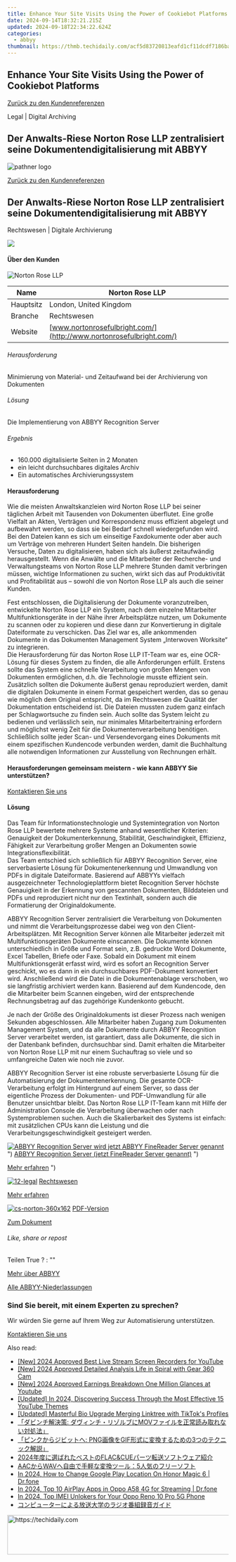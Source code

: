 ```yaml
---
title: Enhance Your Site Visits Using the Power of Cookiebot Platforms
date: 2024-09-14T18:32:21.215Z
updated: 2024-09-18T22:34:22.624Z
categories:
  - abbyy
thumbnail: https://thmb.techidaily.com/acf5d83720813eafd1cf11dcdf7186bac5b4ef33c78d797b177e528ae8e24bb4.jpg
---
```


## Enhance Your Site Visits Using the Power of Cookiebot Platforms

[Zurück zu den Kundenreferenzen](https://tools.techidaily.com/abbyy/products/)

Legal | Digital Archiving

## Der Anwalts-Riese Norton Rose LLP zentralisiert seine Dokumentendigitalisierung mit ABBYY

![pathner logo](https://content.abbyy.com/-/media/project/abbyy/abbyy/logos-white/de/70301.png?h=40&iar=0&w=120)

[Zurück zu den Kundenreferenzen](https://tools.techidaily.com/abbyy/products/)

## Der Anwalts-Riese Norton Rose LLP zentralisiert seine Dokumentendigitalisierung mit ABBYY

Rechtswesen | Digitale Archivierung 

![](https://static1.abbyy.com/abbyycommedia/14891/cs-norton-556x303.jpg) 

#### Über den Kunden

![Norton Rose LLP](https://static4.abbyy.com/abbyycommedia/14698/nortonrose_logo.gif) 

| Name      | Norton Rose LLP                                                     |
| --------- | ------------------------------------------------------------------- |
| Hauptsitz | London, United Kingdom                                              |
| Branche   | Rechtswesen                                                         |
| Website   | [www.nortonrosefulbright.com/](http://www.nortonrosefulbright.com/) |

###### Herausforderung

Minimierung von Material- und Zeitaufwand bei der Archivierung von Dokumenten  

###### Lösung

Die Implementierung von ABBYY Recognition Server  

###### Ergebnis

* 160.000 digitalisierte Seiten in 2 Monaten
* ein leicht durchsuchbares digitales Archiv
* Ein automatisches Archivierungssystem

#### Herausforderung

Wie die meisten Anwaltskanzleien wird Norton Rose LLP bei seiner täglichen Arbeit mit Tausenden von Dokumenten überflutet. Eine große Vielfalt an Akten, Verträgen und Korrespondenz muss effizient abgelegt und aufbewahrt werden, so dass sie bei Bedarf schnell wiedergefunden wird. Bei den Dateien kann es sich um einseitige Faxdokumente oder aber auch um Verträge von mehreren Hundert Seiten handeln. Die bisherigen Versuche, Daten zu digitalisieren, haben sich als äußerst zeitaufwändig herausgestellt. Wenn die Anwälte und die Mitarbeiter der Recherche- und Verwaltungsteams von Norton Rose LLP mehrere Stunden damit verbringen müssen, wichtige Informationen zu suchen, wirkt sich das auf Produktivität und Profitabilität aus – sowohl die von Norton Rose LLP als auch die seiner Kunden.

Fest entschlossen, die Digitalisierung der Dokumente voranzutreiben, entwickelte Norton Rose LLP ein System, nach dem einzelne Mitarbeiter Multifunktionsgeräte in der Nähe ihrer Arbeitsplätze nutzen, um Dokumente zu scannen oder zu kopieren und diese dann zur Konvertierung in digitale Dateiformate zu verschicken. Das Ziel war es, alle ankommenden Dokumente in das Dokumenten Management System „Interwoven Worksite“ zu integrieren.  
Die Herausforderung für das Norton Rose LLP IT-Team war es, eine OCR-Lösung für dieses System zu finden, die alle Anforderungen erfüllt. Erstens sollte das System eine schnelle Verarbeitung von großen Mengen von Dokumenten ermöglichen, d.h. die Technologie musste effizient sein. Zusätzlich sollten die Dokumente äußerst genau reproduziert werden, damit die digitalen Dokumente in einem Format gespeichert werden, das so genau wie möglich dem Original entspricht, da im Rechtswesen die Qualität der Dokumentation entscheidend ist. Die Dateien mussten zudem ganz einfach per Schlagwortsuche zu finden sein. Auch sollte das System leicht zu bedienen und verlässlich sein, nur minimales Mitarbeitertraining erfordern und möglichst wenig Zeit für die Dokumentenverarbeitung benötigen. Schließlich sollte jeder Scan- und Versendevorgang eines Dokuments mit einem spezifischen Kundencode verbunden werden, damit die Buchhaltung alle notwendigen Informationen zur Ausstellung von Rechnungen erhält.

#### Herausforderungen gemeinsam meistern - wie kann ABBYY Sie unterstützen?  

[Kontaktieren Sie uns](https://tools.techidaily.com/abbyy/products/) 

#### Lösung

Das Team für Informationstechnologie und Systemintegration von Norton Rose LLP bewertete mehrere Systeme anhand wesentlicher Kriterien: Genauigkeit der Dokumenterkennung, Stabilität, Geschwindigkeit, Effizienz, Fähigkeit zur Verarbeitung großer Mengen an Dokumenten sowie Integrationsflexibilität.  
Das Team entschied sich schließlich für ABBYY Recognition Server, eine serverbasierte Lösung für Dokumentenerkennung und Umwandlung von PDFs in digitale Dateiformate. Basierend auf ABBYYs vielfach ausgezeichneter Technologieplattform bietet Recognition Server höchste Genauigkeit in der Erkennung von gescannten Dokumenten, Bilddateien und PDFs und reproduziert nicht nur den Textinhalt, sondern auch die Formatierung der Originaldokumente.

ABBYY Recognition Server zentralisiert die Verarbeitung von Dokumenten und nimmt die Verarbeitungsprozesse dabei weg von den Client-Arbeitsplätzen. Mit Recognition Server können alle Mitarbeiter jederzeit mit Multifunktionsgeräten Dokumente einscannen. Die Dokumente können unterschiedlich in Größe und Format sein, z.B. gedruckte Word Dokumente, Excel Tabellen, Briefe oder Faxe. Sobald ein Dokument mit einem Multifunktionsgerät erfasst wird, wird es sofort an Recognition Server geschickt, wo es dann in ein durchsuchbares PDF-Dokument konvertiert wird. Anschließend wird die Datei in die Dokumentenablage verschoben, wo sie langfristig archiviert werden kann. Basierend auf dem Kundencode, den die Mitarbeiter beim Scannen eingeben, wird der entsprechende Rechnungsbetrag auf das zugehörige Kundenkonto gebucht.

Je nach der Größe des Originaldokuments ist dieser Prozess nach wenigen Sekunden abgeschlossen. Alle Mitarbeiter haben Zugang zum Dokumenten Management System, und da alle Dokumente durch ABBYY Recognition Server verarbeitet werden, ist garantiert, dass alle Dokumente, die sich in der Datenbank befinden, durchsuchbar sind. Damit erhalten die Mitarbeiter von Norton Rose LLP mit nur einem Suchauftrag so viele und so umfangreiche Daten wie noch nie zuvor.

ABBYY Recognition Server ist eine robuste serverbasierte Lösung für die Automatisierung der Dokumentenerkennung. Die gesamte OCR-Verarbeitung erfolgt im Hintergrund auf einem Server, so dass der eigentliche Prozess der Dokumenten- und PDF-Umwandlung für alle Benutzer unsichtbar bleibt. Das Norton Rose LLP IT-Team kann mit Hilfe der Administration Console die Verarbeitung überwachen oder nach Systemproblemen suchen. Auch die Skalierbarkeit des Systems ist einfach: mit zusätzlichen CPUs kann die Leistung und die Verarbeitungsgeschwindigkeit gesteigert werden.

[![ABBYY Recognition Server wird jetzt ABBYY FineReader Server genannt](https://static4.abbyy.com/abbyycommedia/20638/11-frs-casepreview.jpg)](https://tools.techidaily.com/abbyy/products/) ") [ABBYY Recognition Server (jetzt FineReader Server genannt)](https://tools.techidaily.com/abbyy/products/) ") 

[Mehr erfahren](https://tools.techidaily.com/abbyy/products/) ") 

[![12-legal](https://static2.abbyy.com/abbyycommedia/14362/12-legal.jpg)](https://tools.techidaily.com/abbyy/products/) [Rechtswesen](https://tools.techidaily.com/abbyy/products/) 

[Mehr erfahren](https://tools.techidaily.com/abbyy/products/) 

[![cs-norton-360x162](https://static5.abbyy.com/abbyycommedia/14890/cs-norton-360x162.jpg)](https://static4.abbyy.com/abbyycommedia/6141/cs%5Fnorton%5Frose%5Frs%5Fd.pdf "PDF-Version") [PDF-Version](https://static4.abbyy.com/abbyycommedia/6141/cs%5Fnorton%5Frose%5Frs%5Fd.pdf "PDF-Version") 

[Zum Dokument](https://static4.abbyy.com/abbyycommedia/6141/cs%5Fnorton%5Frose%5Frs%5Fd.pdf "PDF-Version") 

###### Like, share or repost

Teilen  True ?  : "" 

[Mehr über ABBYY](https://tools.techidaily.com/abbyy/products/) 

[Alle ABBYY-Niederlassungen](https://tools.techidaily.com/abbyy/products/) 

### Sind Sie bereit, mit einem Experten zu sprechen?

Wir würden Sie gerne auf Ihrem Weg zur Automatisierung unterstützen.

[Kontaktieren Sie uns](https://tools.techidaily.com/abbyy/products/)

<ins class="adsbygoogle"
     style="display:block"
     data-ad-format="autorelaxed"
     data-ad-client="ca-pub-7571918770474297"
     data-ad-slot="1223367746"></ins>

<ins class="adsbygoogle"
     style="display:block"
     data-ad-client="ca-pub-7571918770474297"
     data-ad-slot="8358498916"
     data-ad-format="auto"
     data-full-width-responsive="true"></ins>

<span class="atpl-alsoreadstyle">Also read:</span>
<div><ul>
<li><a href="https://facebook-video-share.techidaily.com/new-2024-approved-best-live-stream-screen-recorders-for-youtube/"><u>[New] 2024 Approved Best Live Stream Screen Recorders for YouTube</u></a></li>
<li><a href="https://fox-friendly.techidaily.com/new-2024-approved-detailed-analysis-life-in-spiral-with-gear-360-cam/"><u>[New] 2024 Approved Detailed Analysis Life in Spiral with Gear 360 Cam</u></a></li>
<li><a href="https://facebook-video-share.techidaily.com/new-2024-approved-earnings-breakdown-one-million-glances-at-youtube/"><u>[New] 2024 Approved Earnings Breakdown One Million Glances at Youtube</u></a></li>
<li><a href="https://youtube-docs.techidaily.com/ed-in-2024-discovering-success-through-the-most-effective-15-youtube-themes/"><u>[Updated] In 2024, Discovering Success Through the Most Effective 15 YouTube Themes</u></a></li>
<li><a href="https://extra-guidance.techidaily.com/updated-masterful-bio-upgrade-merging-linktree-with-tiktoks-profiles/"><u>[Updated] Masterful Bio Upgrade Merging Linktree with TikTok's Profiles</u></a></li>
<li><a href="https://discover-advanced.techidaily.com/1726029488666-mov/"><u>「ダビンチ解決策: ダヴィンチ・リゾルブにMOVファイルを正常読み取れない対処法」</u></a></li>
<li><a href="https://discover-advanced.techidaily.com/1726029280838-pnggif3/"><u>「ピンクからジビットへ: PNG画像をGIF形式に変換するための3つのテクニック解説」</u></a></li>
<li><a href="https://discover-advanced.techidaily.com/2024flacandcue/"><u>2024年度に選ばれたベストのFLAC&CUEパーツ転送ソフトウェア紹介</u></a></li>
<li><a href="https://discover-advanced.techidaily.com/aacwav5/"><u>AACからWAVへ自由で手軽な変換ツール：5人気のフリーソフト</u></a></li>
<li><a href="https://review-topics.techidaily.com/in-2024-how-to-change-google-play-location-on-honor-magic-6-drfone-by-drfone-virtual-android/"><u>In 2024, How to Change Google Play Location On Honor Magic 6 | Dr.fone</u></a></li>
<li><a href="https://screen-mirror.techidaily.com/in-2024-top-10-airplay-apps-in-oppo-a58-4g-for-streaming-drfone-by-drfone-android/"><u>In 2024, Top 10 AirPlay Apps in Oppo A58 4G for Streaming | Dr.fone</u></a></li>
<li><a href="https://sim-unlock.techidaily.com/in-2024-top-imei-unlokers-for-your-oppo-reno-10-pro-5g-phone-by-drfone-android/"><u>In 2024, Top IMEI Unlokers for Your Oppo Reno 10 Pro 5G Phone</u></a></li>
<li><a href="https://discover-advanced.techidaily.com/44kz44oz44ou44ol44o844k44o844gr44ki44kl5psplus6ycb5asn5a2m44gu44op44k444kq55wq57we6yyy6zplusz44ks44kk44oj/"><u>コンピューターによる放送大学のラジオ番組録音ガイド</u></a></li>
</ul></div>

<!-- affiliate ads begin -->
<a href="https://unicoeye.pxf.io/c/5597632/2148773/18498" target="_top" id="2148773">
  <img src="//a.impactradius-go.com/display-ad/18498-2148773" border="0" alt="https://techidaily.com" width="728" height="90"/>
</a>
<img height="0" width="0" src="https://unicoeye.pxf.io/i/5597632/2148773/18498" style="position:absolute;visibility:hidden;" border="0" />
<!-- affiliate ads end -->

